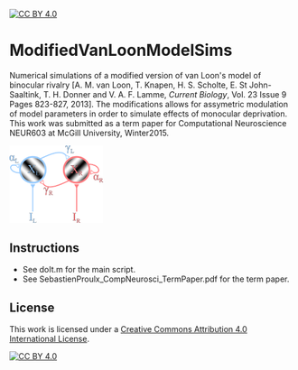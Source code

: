 [![CC BY 4.0][cc-by-shield]][cc-by]

# ModifiedVanLoonModelSims
 Numerical simulations of a modified version of van Loon's model of binocular rivalry [A. M. van Loon, T. Knapen, H. S. Scholte, E. St John-Saaltink, T. H. Donner and V. A. F. Lamme, _Current Biology_, Vol. 23 Issue 9 Pages 823-827, 2013]. The modifications allows for assymetric modulation of model parameters in order to simulate effects of monocular deprivation. This work was submitted as a term paper for Computational Neuroscience NEUR603 at McGill University, Winter2015.

<img src="./vanLoonMod.png" width=33% height=33%>

## Instructions
- See doIt.m for the main script.
- See SebastienProulx_CompNeurosci_TermPaper.pdf for the term paper.
## License
This work is licensed under a
[Creative Commons Attribution 4.0 International License][cc-by].

[![CC BY 4.0][cc-by-image]][cc-by]

[cc-by]: http://creativecommons.org/licenses/by/4.0/
[cc-by-image]: https://i.creativecommons.org/l/by/4.0/88x31.png
[cc-by-shield]: https://img.shields.io/badge/License-CC%20BY%204.0-lightgrey.svg
